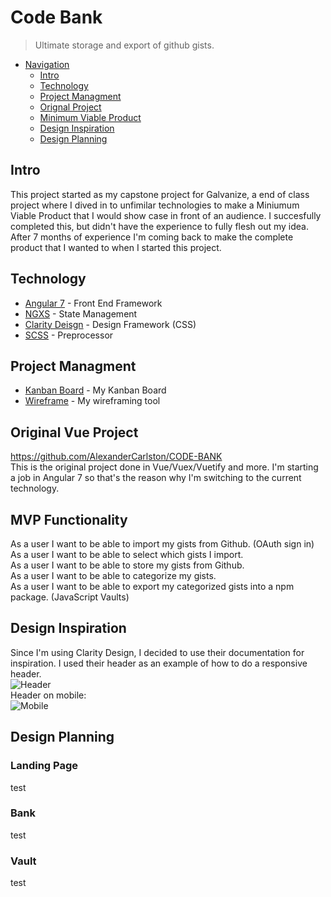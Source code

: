 # Code Bank

> Ultimate storage and export of github gists.

<!-- TOC -->

- [Navigation](#navigation)
    - [Intro](#intro)
    - [Technology](#technology)
    - [Project Managment](#project-managment)
    - [Orignal Project](#original-vue-project)
    - [Minimum Viable Product](#mvp-functionality)
    - [Design Inspiration](#design-inspiration)
    - [Design Planning](#design-planning)

<!-- /TOC -->

## Intro

This project started as my capstone project for Galvanize, a end of class project where I dived in to unfimilar technologies to make a Miniumum Viable Product that I would show case in front of an audience. I succesfully completed this, but didn't have the experience to fully flesh out my idea. After 7 months of experience I'm coming back to make the complete product that I wanted to when I started this project.

## Technology

* [Angular 7](https://angular.io/) - Front End Framework
* [NGXS](https://github.com/ngxs/store) - State Management
* [Clarity Deisgn](https://clarity.design/) - Design Framework (CSS)
* [SCSS](https://sass-lang.com/guide) - Preprocessor

## Project Managment

* [Kanban Board](https://waffle.io/AlexanderCarlston/Code-Bank-Angular) - My Kanban Board
* [Wireframe](https://www.figma.com/file/aijDn8RZjWPCgT5fNQs3MWHS/Code-Bank?node-id=0%3A1) - My wireframing tool

## Original Vue Project

https://github.com/AlexanderCarlston/CODE-BANK
<br>
This is the original project done in Vue/Vuex/Vuetify and more. I'm starting a job in Angular 7 so that's the reason why I'm switching to the current technology.

## MVP Functionality
As a user I want to be able to import my gists from Github. (OAuth sign in)
<br>
As a user I want to be able to select which gists I import. 
<br>
As a user I want to be able to store my gists from Github.
<br>
As a user I want to be able to categorize my gists. 
<br>
As a user I want to be able to export my categorized gists into a npm package. (JavaScript Vaults)

## Design Inspiration

Since I'm using Clarity Design, I decided to use their documentation for inspiration. I used their header as an example of how to do a responsive header.
<br>
![Header](https://imgur.com/JjzhGww.png)
<br>
Header on mobile:
<br>
![Mobile](https://imgur.com/BBsEnBg.png)

## Design Planning

### Landing Page

test

### Bank

test

### Vault

test